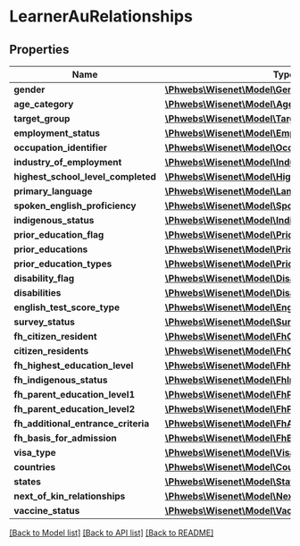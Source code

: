# LearnerAuRelationships

## Properties
Name | Type | Description | Notes
------------ | ------------- | ------------- | -------------
**gender** | [**\Phwebs\Wisenet\Model\Gender**](Gender.md) |  | [optional] 
**age_category** | [**\Phwebs\Wisenet\Model\AgeCategory**](AgeCategory.md) |  | [optional] 
**target_group** | [**\Phwebs\Wisenet\Model\TargetGroupClient**](TargetGroupClient.md) |  | [optional] 
**employment_status** | [**\Phwebs\Wisenet\Model\EmploymentStatus**](EmploymentStatus.md) |  | [optional] 
**occupation_identifier** | [**\Phwebs\Wisenet\Model\OccupationIdentifier**](OccupationIdentifier.md) |  | [optional] 
**industry_of_employment** | [**\Phwebs\Wisenet\Model\IndustryOfEmployment**](IndustryOfEmployment.md) |  | [optional] 
**highest_school_level_completed** | [**\Phwebs\Wisenet\Model\HighestSchoolLevel**](HighestSchoolLevel.md) |  | [optional] 
**primary_language** | [**\Phwebs\Wisenet\Model\Language**](Language.md) |  | [optional] 
**spoken_english_proficiency** | [**\Phwebs\Wisenet\Model\SpokenEnglishProficiency**](SpokenEnglishProficiency.md) |  | [optional] 
**indigenous_status** | [**\Phwebs\Wisenet\Model\IndigenousStatus**](IndigenousStatus.md) |  | [optional] 
**prior_education_flag** | [**\Phwebs\Wisenet\Model\PriorEducationFlag**](PriorEducationFlag.md) |  | [optional] 
**prior_educations** | [**\Phwebs\Wisenet\Model\PriorEducation[]**](PriorEducation.md) |  | [optional] 
**prior_education_types** | [**\Phwebs\Wisenet\Model\PriorEducationType[]**](PriorEducationType.md) |  | [optional] 
**disability_flag** | [**\Phwebs\Wisenet\Model\DisabilityFlag**](DisabilityFlag.md) |  | [optional] 
**disabilities** | [**\Phwebs\Wisenet\Model\Disability[]**](Disability.md) |  | [optional] 
**english_test_score_type** | [**\Phwebs\Wisenet\Model\EnglishTestScoreType**](EnglishTestScoreType.md) |  | [optional] 
**survey_status** | [**\Phwebs\Wisenet\Model\SurveyStatus**](SurveyStatus.md) |  | [optional] 
**fh_citizen_resident** | [**\Phwebs\Wisenet\Model\FhCitizenResident**](FhCitizenResident.md) |  | [optional] 
**citizen_residents** | [**\Phwebs\Wisenet\Model\FhCitizenResident[]**](FhCitizenResident.md) |  | [optional] 
**fh_highest_education_level** | [**\Phwebs\Wisenet\Model\FhHighestEducationLevel**](FhHighestEducationLevel.md) |  | [optional] 
**fh_indigenous_status** | [**\Phwebs\Wisenet\Model\FhIndigenousStatus**](FhIndigenousStatus.md) |  | [optional] 
**fh_parent_education_level1** | [**\Phwebs\Wisenet\Model\FhParentEducationLevel**](FhParentEducationLevel.md) |  | [optional] 
**fh_parent_education_level2** | [**\Phwebs\Wisenet\Model\FhParentEducationLevel**](FhParentEducationLevel.md) |  | [optional] 
**fh_additional_entrance_criteria** | [**\Phwebs\Wisenet\Model\FhAdditionalEntranceCriteria**](FhAdditionalEntranceCriteria.md) |  | [optional] 
**fh_basis_for_admission** | [**\Phwebs\Wisenet\Model\FhBasisForAdmission**](FhBasisForAdmission.md) |  | [optional] 
**visa_type** | [**\Phwebs\Wisenet\Model\VisaType**](VisaType.md) |  | [optional] 
**countries** | [**\Phwebs\Wisenet\Model\Country[]**](Country.md) |  | [optional] 
**states** | [**\Phwebs\Wisenet\Model\State[]**](State.md) |  | [optional] 
**next_of_kin_relationships** | [**\Phwebs\Wisenet\Model\NextOfKinRelationship[]**](NextOfKinRelationship.md) |  | [optional] 
**vaccine_status** | [**\Phwebs\Wisenet\Model\VaccineStatus**](VaccineStatus.md) |  | [optional] 

[[Back to Model list]](../../README.md#documentation-for-models) [[Back to API list]](../../README.md#documentation-for-api-endpoints) [[Back to README]](../../README.md)

